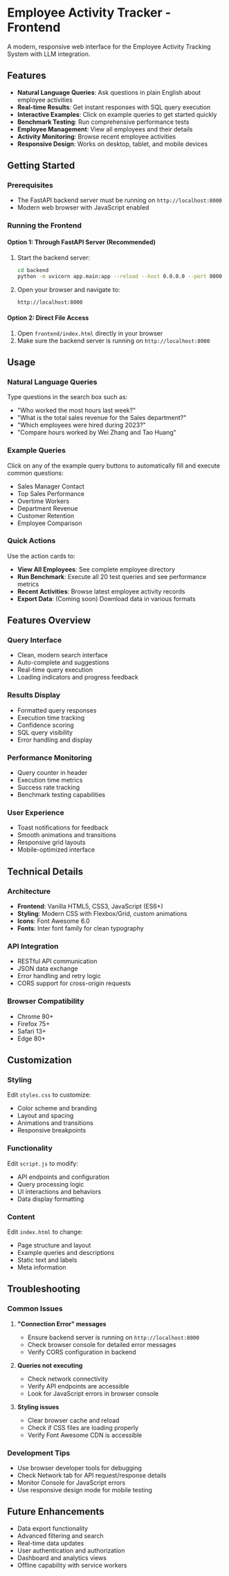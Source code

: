 # Employee Activity Tracker - Frontend

A modern, responsive web interface for the Employee Activity Tracking System with LLM integration.

## Features

- **Natural Language Queries**: Ask questions in plain English about employee activities
- **Real-time Results**: Get instant responses with SQL query execution
- **Interactive Examples**: Click on example queries to get started quickly
- **Benchmark Testing**: Run comprehensive performance tests
- **Employee Management**: View all employees and their details
- **Activity Monitoring**: Browse recent employee activities
- **Responsive Design**: Works on desktop, tablet, and mobile devices

## Getting Started

### Prerequisites

- The FastAPI backend server must be running on `http://localhost:8000`
- Modern web browser with JavaScript enabled

### Running the Frontend

#### Option 1: Through FastAPI Server (Recommended)

1. Start the backend server:
   ```bash
   cd backend
   python -m uvicorn app.main:app --reload --host 0.0.0.0 --port 8000
   ```

2. Open your browser and navigate to:
   ```
   http://localhost:8000
   ```

#### Option 2: Direct File Access

1. Open `frontend/index.html` directly in your browser
2. Make sure the backend server is running on `http://localhost:8000`

## Usage

### Natural Language Queries

Type questions in the search box such as:
- "Who worked the most hours last week?"
- "What is the total sales revenue for the Sales department?"
- "Which employees were hired during 2023?"
- "Compare hours worked by Wei Zhang and Tao Huang"

### Example Queries

Click on any of the example query buttons to automatically fill and execute common questions:
- Sales Manager Contact
- Top Sales Performance
- Overtime Workers
- Department Revenue
- Customer Retention
- Employee Comparison

### Quick Actions

Use the action cards to:
- **View All Employees**: See complete employee directory
- **Run Benchmark**: Execute all 20 test queries and see performance metrics
- **Recent Activities**: Browse latest employee activity records
- **Export Data**: (Coming soon) Download data in various formats

## Features Overview

### Query Interface
- Clean, modern search interface
- Auto-complete and suggestions
- Real-time query execution
- Loading indicators and progress feedback

### Results Display
- Formatted query responses
- Execution time tracking
- Confidence scoring
- SQL query visibility
- Error handling and display

### Performance Monitoring
- Query counter in header
- Execution time metrics
- Success rate tracking
- Benchmark testing capabilities

### User Experience
- Toast notifications for feedback
- Smooth animations and transitions
- Responsive grid layouts
- Mobile-optimized interface

## Technical Details

### Architecture
- **Frontend**: Vanilla HTML5, CSS3, JavaScript (ES6+)
- **Styling**: Modern CSS with Flexbox/Grid, custom animations
- **Icons**: Font Awesome 6.0
- **Fonts**: Inter font family for clean typography

### API Integration
- RESTful API communication
- JSON data exchange
- Error handling and retry logic
- CORS support for cross-origin requests

### Browser Compatibility
- Chrome 80+
- Firefox 75+
- Safari 13+
- Edge 80+

## Customization

### Styling
Edit `styles.css` to customize:
- Color scheme and branding
- Layout and spacing
- Animations and transitions
- Responsive breakpoints

### Functionality
Edit `script.js` to modify:
- API endpoints and configuration
- Query processing logic
- UI interactions and behaviors
- Data display formatting

### Content
Edit `index.html` to change:
- Page structure and layout
- Example queries and descriptions
- Static text and labels
- Meta information

## Troubleshooting

### Common Issues

1. **"Connection Error" messages**
   - Ensure backend server is running on `http://localhost:8000`
   - Check browser console for detailed error messages
   - Verify CORS configuration in backend

2. **Queries not executing**
   - Check network connectivity
   - Verify API endpoints are accessible
   - Look for JavaScript errors in browser console

3. **Styling issues**
   - Clear browser cache and reload
   - Check if CSS files are loading properly
   - Verify Font Awesome CDN is accessible

### Development Tips

- Use browser developer tools for debugging
- Check Network tab for API request/response details
- Monitor Console for JavaScript errors
- Use responsive design mode for mobile testing

## Future Enhancements

- Data export functionality
- Advanced filtering and search
- Real-time data updates
- User authentication and authorization
- Dashboard and analytics views
- Offline capability with service workers 